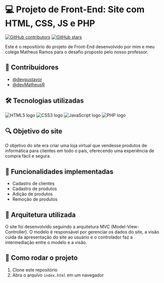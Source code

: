 # 💻 Projeto de Front-End: Site com HTML, CSS, JS e PHP

[![GitHub contributors](https://img.shields.io/github/contributors/devgustavor/LojaPW)](https://github.com/devgustavor/LojaPW/graphs/contributors)
[![GitHub stars](https://img.shields.io/github/stars/devgustavor/LojaPW)](https://github.com/devgustavor/LojaPW/stargazers)

Este é o repositório do projeto de Front-End desenvolvido por mim e meu colega Matheus Ramos para o desafio proposto pelo nosso professor.

## 👥 Contribuidores

- [@devgustavor](https://github.com/devGustavoR)
- [@devMatheusR](https://github.com/devMatheusR)

## 🛠 Tecnologias utilizadas

<div style={'display:flex; padding: 5px;'}>
 <img src="https://img.shields.io/badge/HTML5-E34F26?logo=html5&logoColor=white&style=flat-square" alt="HTML5 logo"> 
 <img src="https://img.shields.io/badge/CSS3-1572B6?logo=css3&logoColor=white&style=flat-square" alt="CSS3 logo"> 
 <img src="https://img.shields.io/badge/JavaScript-F7DF1E?logo=javascript&logoColor=black&style=flat-square" alt="JavaScript logo"> 
 <img src="https://img.shields.io/badge/PHP-777BB4?logo=php&logoColor=white&style=flat-square" alt="PHP logo"> 
</div>

## 🔍 Objetivo do site

O objetivo do site era criar uma loja virtual que vendesse produtos de informática para clientes em todo o país, oferecendo uma experiência de compra fácil e segura.

## 📲 Funcionalidades implementadas

- Cadastro de clientes
- Cadastro de produtos
- Adição de produtos
- Remoção de produtos

## 🔩 Arquitetura utilizada

O site foi desenvolvido seguindo a arquitetura MVC (Model-View-Controller). O modelo é responsável por gerenciar os dados do site, a visão cuida da apresentação do site ao usuário e o controlador faz a intermediação entre o modelo e a visão.

## 🚀 Como rodar o projeto

1. Clone este repositório
2. Abra o arquivo `index.html` em um navegador

